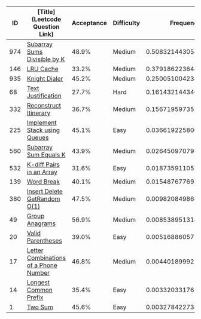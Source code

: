 |ID|[Title](Leetcode Question Link)|Acceptance|Difficulty|Frequency|
|----|-----|----|---|---|
|974|[Subarray Sums Divisible by K]( https://leetcode.com/problems/subarray-sums-divisible-by-k)|48.9%|Medium|0.5083214430545138|
|146|[LRU Cache]( https://leetcode.com/problems/lru-cache)|33.2%|Medium|0.37918622364432397|
|935|[Knight Dialer]( https://leetcode.com/problems/knight-dialer)|45.2%|Medium|0.2500510042341341|
|68|[Text Justification]( https://leetcode.com/problems/text-justification)|27.7%|Hard|0.16143214434637243|
|332|[Reconstruct Itinerary]( https://leetcode.com/problems/reconstruct-itinerary)|36.7%|Medium|0.15671959735502852|
|225|[Implement Stack using Queues]( https://leetcode.com/problems/implement-stack-using-queues)|45.1%|Easy|0.03661922580674248|
|560|[Subarray Sum Equals K]( https://leetcode.com/problems/subarray-sum-equals-k)|43.9%|Medium|0.026450970794755804|
|532|[K-diff Pairs in an Array]( https://leetcode.com/problems/k-diff-pairs-in-an-array)|31.6%|Easy|0.018735911057469818|
|139|[Word Break]( https://leetcode.com/problems/word-break)|40.1%|Medium|0.015487677691351377|
|380|[Insert Delete GetRandom O(1)]( https://leetcode.com/problems/insert-delete-getrandom-o1)|47.5%|Medium|0.009820849864094454|
|49|[Group Anagrams]( https://leetcode.com/problems/group-anagrams)|56.9%|Medium|0.008538951314232168|
|20|[Valid Parentheses]( https://leetcode.com/problems/valid-parentheses)|39.0%|Easy|0.005168860577665306|
|17|[Letter Combinations of a Phone Number]( https://leetcode.com/problems/letter-combinations-of-a-phone-number)|46.8%|Medium|0.0044018999217624675|
|14|[Longest Common Prefix]( https://leetcode.com/problems/longest-common-prefix)|35.4%|Easy|0.003320331762984143|
|1|[Two Sum]( https://leetcode.com/problems/two-sum)|45.6%|Easy|0.003278422738041615|
